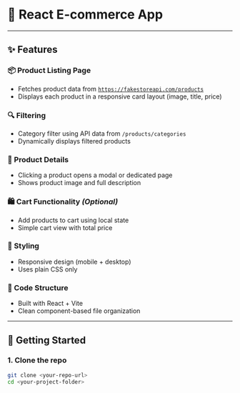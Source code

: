 # 🛒 React E-commerce App

---

## ✨ Features

### 📦 Product Listing Page
- Fetches product data from [`https://fakestoreapi.com/products`](https://fakestoreapi.com/products)
- Displays each product in a responsive card layout (image, title, price)

### 🔍 Filtering
- Category filter using API data from `/products/categories`
- Dynamically displays filtered products

### 📄 Product Details
- Clicking a product opens a modal or dedicated page
- Shows product image and full description

### 🛍️ Cart Functionality *(Optional)*
- Add products to cart using local state
- Simple cart view with total price

### 🎨 Styling
- Responsive design (mobile + desktop)
- Uses plain CSS only

### 🧱 Code Structure
- Built with React + Vite
- Clean component-based file organization

---

## 🚀 Getting Started

### 1. Clone the repo
```bash
git clone <your-repo-url>
cd <your-project-folder>
